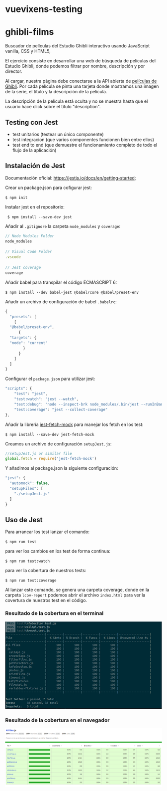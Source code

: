 # vuevixens-testing

# ghibli-films

Buscador de películas del Estudio Ghibli interactivo usando JavaScript vanilla, CSS y HTML5,

El ejercicio consiste en desarrollar una web de búsqueda de películas del Estudio Ghibli, donde podemos filtrar por nombre, descripción y por director.

Al cargar, nuestra página debe conectarse a la API abierta de [películas de Ghibli](https://ghibliapi.herokuapp.com/). 
Por cada película se pinta una tarjeta donde mostramos una imagen de la serie, el título y la descripción de la película.

La descripción de la película está oculta y no se muestra hasta que el usuario hace click sobre el título "description".


## Testing con Jest

- test unitarios (testear un único componente)
- test integracion (que varios componentes funcionen bien entre ellos)
- test end to end (que demuestre el funcionamiento completo de todo el flujo de la aplicación)

## Instalación de Jest

Documentación oficial: https://jestjs.io/docs/en/getting-started;

Crear un package.json para cofigurar jest:

`$ npm init`

Instalar jest en el repositorio:

` $ npm install --save-dev jest`

Añadir al `.gitignore` la carpeta `node_modules` y `coverage`:

```js
// Node Modules Folder
node_modules

// Visual Code Folder
.vscode

// Jest coverage
coverage
```

Añadir babel para transpilar el código ECMASCRIPT 6:

`$ npm install --dev babel-jest @babel/core @babel/preset-env`

Añadir un archivo de configuración de babel `.babelrc`:

```js
{
  "presets": [
    [
  "@babel/preset-env",
      {
  "targets": {
  "node": "current"
        }
      }
    ]
  ]
}
```

Configurar el `package.json` para utilizar jest:
```js
"scripts": {
    "test": "jest",
    "test:watch": "jest --watch",
    "test:debug": "node --inspect-brk node_modules/.bin/jest --runInBand",
    "test:coverage": "jest --collect-coverage"
},
```

Añadir la librería [jest-fetch-mock](https://www.npmjs.com/package/jest-fetch-mock#simple-mock-and-assert)
para manejar los fetch en los test:

`$ npm install --save-dev jest-fetch-mock`

Creamos un archivo de configuración `setupJest.js`:

```js
//setupJest.js or similar file
global.fetch = require('jest-fetch-mock')
```
Y añadimos al package.json la siguiente configuración:
```js
"jest": {
  "automock": false,
  "setupFiles": [
    "./setupJest.js"
  ]
}
```

## Uso de Jest

Para arrancar los test lanzar el comando:

`$ npm run test`

para ver los cambios en los test de forma continua:

`$ npm run test:watch` 

para ver la cobertura de nuestros tests:

`$ npm run test:coverage` 

Al lanzar este comando, se genera una carpeta coverage, donde en la carpeta `lcov-report` podemos abrir el archivo `index.html` para ver la covertura de nuestros test en el código.

### Resultado de la cobertura en el terminal
![resultado de la cobertura en el terminal](images/tests/Screenshot-coverage.png)

### Resultado de la cobertura en el navegador
![resultado de la cobertura en el navegador](images/tests/Screenshot-html.png)


